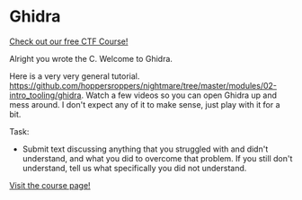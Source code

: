 # Ghidra

[Check out our free CTF Course!](https://academy.hoppersroppers.org/mod/page/view.php?id=381)

Alright you wrote the C.
Welcome to Ghidra.

Here is a very very general tutorial. <https://github.com/hoppersroppers/nightmare/tree/master/modules/02-intro_tooling/ghidra>. Watch a few videos so you can open Ghidra up and mess around. I don't expect any of it to make sense, just play with it for a bit.

Task: 

* Submit text discussing anything that you struggled with and didn't understand, and what you did to overcome that problem. If you still don't understand, tell us what specifically you did not understand.

[Visit the course page!](https://academy.hoppersroppers.org/mod/assign/view.php?id=381)
